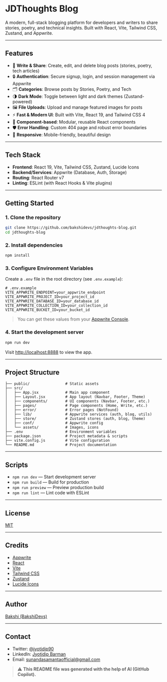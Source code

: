 
# JDThoughts Blog

A modern, full-stack blogging platform for developers and writers to share stories, poetry, and technical insights. Built with React, Vite, Tailwind CSS, Zustand, and Appwrite.

---

## Features

- 📝 **Write & Share**: Create, edit, and delete blog posts (stories, poetry, tech articles)
- 🔒 **Authentication**: Secure signup, login, and session management via Appwrite
- 🗂️ **Categories**: Browse posts by Stories, Poetry, and Tech
- 🌗 **Dark Mode**: Toggle between light and dark themes (Zustand-powered)
- 🖼️ **File Uploads**: Upload and manage featured images for posts
- ⚡ **Fast & Modern UI**: Built with Vite, React 19, and Tailwind CSS 4
- 🧩 **Component-based**: Modular, reusable React components
- 🛡️ **Error Handling**: Custom 404 page and robust error boundaries
- 📱 **Responsive**: Mobile-friendly, beautiful design

---

## Tech Stack

- **Frontend**: React 19, Vite, Tailwind CSS, Zustand, Lucide Icons
- **Backend/Services**: Appwrite (Database, Auth, Storage)
- **Routing**: React Router v7
- **Linting**: ESLint (with React Hooks & Vite plugins)

---

## Getting Started

### 1. Clone the repository

```bash
git clone https://github.com/bakshidevs/jdthoughts-blog.git
cd jdthoughts-blog
```

### 2. Install dependencies

```bash
npm install
```

### 3. Configure Environment Variables

Create a `.env` file in the root directory (see `.env.example`):

```pseudocode
# .env.example
VITE_APPWRITE_ENDPOINT=your_appwrite_endpoint
VITE_APPWRITE_PROJECT_ID=your_project_id
VITE_APPWRITE_DATABASE_ID=your_database_id
VITE_APPWRITE_COLLECTION_ID=your_collection_id
VITE_APPWRITE_BUCKET_ID=your_bucket_id
```

> You can get these values from your [Appwrite Console](https://appwrite.io/).

### 4. Start the development server

```bash
npm run dev
```

Visit [http://localhost:8888](http://localhost:8888) to view the app.

---

## Project Structure

```pseudocode
├── public/                # Static assets
├── src/
│   ├── App.jsx            # Main app component
│   ├── Layout.jsx         # App layout (Navbar, Footer, Theme)
│   ├── components/        # UI components (Navbar, Footer, etc.)
│   ├── pages/             # Page components (Home, Write, etc.)
│   ├── error/             # Error pages (NotFound)
│   ├── lib/               # Appwrite services (auth, blog, utils)
│   ├── store/             # Zustand stores (auth, blog, theme)
│   ├── conf/              # Appwrite config
│   └── assets/            # Images, icons
├── .env                   # Environment variables
├── package.json           # Project metadata & scripts
├── vite.config.js         # Vite configuration
└── README.md              # Project documentation
```

---

## Scripts

- `npm run dev` — Start development server
- `npm run build` — Build for production
- `npm run preview` — Preview production build
- `npm run lint` — Lint code with ESLint

---

## License

[MIT](LICENSE)

---

## Credits

- [Appwrite](https://appwrite.io/)
- [React](https://react.dev/)
- [Vite](https://vitejs.dev/)
- [Tailwind CSS](https://tailwindcss.com/)
- [Zustand](https://zustand-demo.pmnd.rs/)
- [Lucide Icons](https://lucide.dev/)

---

## Author

[Bakshi (BakshiDevs)](https://github.com/bakshidevs)

---

## Contact

- Twitter: [@jyotidip90](https://x.com/jyotidip90)
- LinkedIn: [Jyotidip Barman](https://www.linkedin.com/in/jyotidip-barman-bb383a21)
- Email: <sunandasamantaofficial@gmail.com>

> ⚠️ **This README file was generated with the help of AI (GitHub Copilot).**
